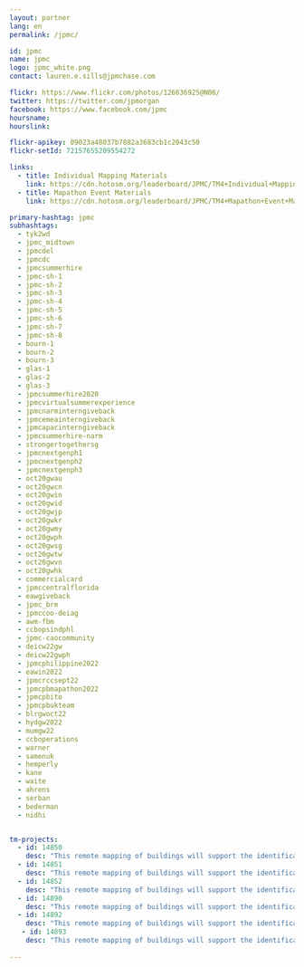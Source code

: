 ```yaml
---
layout: partner
lang: en
permalink: /jpmc/

id: jpmc
name: jpmc
logo: jpmc_white.png
contact: lauren.e.sills@jpmchase.com

flickr: https://www.flickr.com/photos/126636925@N06/
twitter: https://twitter.com/jpmorgan
facebook: https://www.facebook.com/jpmc
hoursname:
hourslink:

flickr-apikey: 09023a48037b7882a3683cb1c2043c50
flickr-setId: 72157655209554272

links:
  - title: Individual Mapping Materials
    link: https://cdn.hotosm.org/leaderboard/JPMC/TM4+Individual+Mapping+Materials.zip
  - title: Mapathon Event Materials
    link: https://cdn.hotosm.org/leaderboard/JPMC/TM4+Mapathon+Event+Materials.zip

primary-hashtag: jpmc
subhashtags:
  - tyk2wd
  - jpmc_midtown
  - jpmcdel
  - jpmcdc
  - jpmcsummerhire
  - jpmc-sh-1
  - jpmc-sh-2
  - jpmc-sh-3
  - jpmc-sh-4
  - jpmc-sh-5
  - jpmc-sh-6
  - jpmc-sh-7
  - jpmc-sh-8
  - bourn-1
  - bourn-2
  - bourn-3
  - glas-1
  - glas-2
  - glas-3
  - jpmcsummerhire2020
  - jpmcvirtualsummerexperience
  - jpmcnarminterngiveback
  - jpmcemeainterngiveback
  - jpmcapacinterngiveback
  - jpmcsummerhire-narm
  - strongertogethersg
  - jpmcnextgenph1
  - jpmcnextgenph2
  - jpmcnextgenph3
  - oct20gwau
  - oct20gwcn
  - oct20gwin
  - oct20gwid
  - oct20gwjp
  - oct20gwkr
  - oct20gwmy
  - oct20gwph
  - oct20gwsg
  - oct20gwtw
  - oct20gwvn
  - oct20gwhk
  - commercialcard
  - jpmccentralflorida
  - eawgiveback
  - jpmc_brm
  - jpmccoo-deiag
  - awm-fbm
  - ccbopsindphl
  - jpmc-caocommunity
  - deicw22gw
  - deicw22gwph
  - jpmcphilippine2022
  - eawin2022
  - jpmcrccsept22   
  - jpmcpbmapathon2022
  - jpmcpbito
  - jpmcpbukteam
  - blrgwoct22
  - hydgw2022
  - mumgw22
  - ccboperations
  - warner
  - samenuk
  - hemperly
  - kane
  - waite
  - ahrens
  - serban
  - bederman
  - nidhi


tm-projects:
  - id: 14850
    desc: "This remote mapping of buildings will support the identification and characterization of settlements, as well as the implementation of planned activities and largely the generation of data for humanitarian activities."
  - id: 14851
    desc: "This remote mapping of buildings will support the identification and characterization of settlements, as well as the implementation of planned activities and largely the generation of data for humanitarian activities."
  - id: 14852
    desc: "This remote mapping of buildings will support the identification and characterization of settlements, as well as the implementation of planned activities and largely the generation of data for humanitarian activities."
  - id: 14890
    desc: "This remote mapping of buildings will support the identification and characterization of settlements, as well as the implementation of planned activities and largely the generation of data for humanitarian activities."
  - id: 14892
    desc: "This remote mapping of buildings will support the identification and characterization of settlements, as well as the implementation of planned activities and largely the generation of data for humanitarian activities."
   - id: 14893
    desc: "This remote mapping of buildings will support the identification and characterization of settlements, as well as the implementation of planned activities and largely the generation of data for humanitarian activities."
   
---
```

